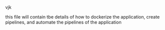vjk

this file will contain tbe details of how to
dockerize the application, create pipelines, and automate the pipelines of the application
